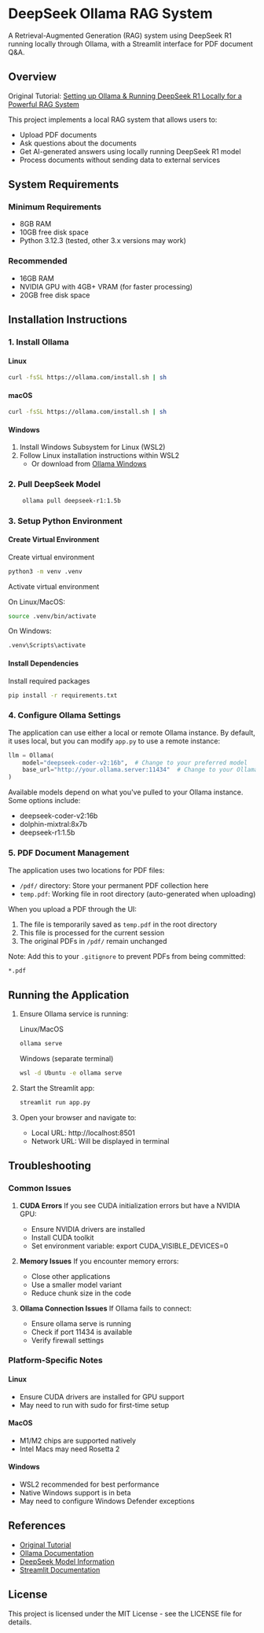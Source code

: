 # DeepSeek Ollama RAG System

A Retrieval-Augmented Generation (RAG) system using DeepSeek R1 running locally through Ollama, with a Streamlit interface for PDF document Q&A.

## Overview

Original Tutorial: [Setting up Ollama & Running DeepSeek R1 Locally for a Powerful RAG System](https://dev.to/ajmal_hasan/setting-up-ollama-running-deepseek-r1-locally-for-a-powerful-rag-system-4pd4)

This project implements a local RAG system that allows users to:

- Upload PDF documents
- Ask questions about the documents
- Get AI-generated answers using locally running DeepSeek R1 model
- Process documents without sending data to external services

## System Requirements

### Minimum Requirements

- 8GB RAM
- 10GB free disk space
- Python 3.12.3 (tested, other 3.x versions may work)

### Recommended

- 16GB RAM
- NVIDIA GPU with 4GB+ VRAM (for faster processing)
- 20GB free disk space

## Installation Instructions

### 1. Install Ollama

#### Linux

```bash
curl -fsSL https://ollama.com/install.sh | sh
```

#### macOS

```bash
curl -fsSL https://ollama.com/install.sh | sh
```

#### Windows

1. Install Windows Subsystem for Linux (WSL2)
2. Follow Linux installation instructions within WSL2
   - Or download from [Ollama Windows](https://ollama.com/download/windows)

### 2. Pull DeepSeek Model

```bash
    ollama pull deepseek-r1:1.5b
```

### 3. Setup Python Environment

#### Create Virtual Environment

Create virtual environment

```bash
python3 -m venv .venv
```

Activate virtual environment

On Linux/MacOS:

```bash
source .venv/bin/activate
```

On Windows:

```bash
.venv\Scripts\activate
```

#### Install Dependencies

Install required packages

```bash
pip install -r requirements.txt
```

### 4. Configure Ollama Settings

The application can use either a local or remote Ollama instance. By default, it uses local, but you can modify `app.py` to use a remote instance:

```python
llm = Ollama(
    model="deepseek-coder-v2:16b",  # Change to your preferred model
    base_url="http://your.ollama.server:11434"  # Change to your Ollama server
)
```

Available models depend on what you've pulled to your Ollama instance. Some options include:

- deepseek-coder-v2:16b
- dolphin-mixtral:8x7b
- deepseek-r1:1.5b

### 5. PDF Document Management

The application uses two locations for PDF files:

- `/pdf/` directory: Store your permanent PDF collection here
- `temp.pdf`: Working file in root directory (auto-generated when uploading)

When you upload a PDF through the UI:

1. The file is temporarily saved as `temp.pdf` in the root directory
2. This file is processed for the current session
3. The original PDFs in `/pdf/` remain unchanged

Note: Add this to your `.gitignore` to prevent PDFs from being committed:

```bash
*.pdf
```

## Running the Application

1. Ensure Ollama service is running:

    Linux/MacOS

    ```bash
    ollama serve
    ```

    Windows (separate terminal)

    ```bash
    wsl -d Ubuntu -e ollama serve
    ```

2. Start the Streamlit app:

    ```bash
    streamlit run app.py
    ```

3. Open your browser and navigate to:

   - Local URL: http://localhost:8501
   - Network URL: Will be displayed in terminal

## Troubleshooting

### Common Issues

1. **CUDA Errors**
    If you see CUDA initialization errors but have a NVIDIA GPU:

    - Ensure NVIDIA drivers are installed
    - Install CUDA toolkit
    - Set environment variable: export CUDA_VISIBLE_DEVICES=0

2. **Memory Issues**
    If you encounter memory errors:

    - Close other applications
    - Use a smaller model variant
    - Reduce chunk size in the code

3. **Ollama Connection Issues**
    If Ollama fails to connect:

    - Ensure ollama serve is running
    - Check if port 11434 is available
    - Verify firewall settings

### Platform-Specific Notes

#### Linux

- Ensure CUDA drivers are installed for GPU support
- May need to run with sudo for first-time setup

#### MacOS

- M1/M2 chips are supported natively
- Intel Macs may need Rosetta 2

#### Windows

- WSL2 recommended for best performance
- Native Windows support is in beta
- May need to configure Windows Defender exceptions

## References

- [Original Tutorial](https://dev.to/ajmal_hasan/setting-up-ollama-running-deepseek-r1-locally-for-a-powerful-rag-system-4pd4)
- [Ollama Documentation](https://ollama.com/docs)
- [DeepSeek Model Information](https://ollama.com/library/deepseek)
- [Streamlit Documentation](https://docs.streamlit.io)

## License

This project is licensed under the MIT License - see the LICENSE file for details.
